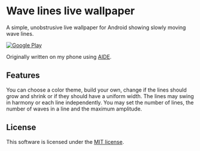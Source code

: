 Wave lines live wallpaper
=========================

A simple, unobstrusive live wallpaper for Android showing slowly moving
wave lines.

[![Google Play](http://developer.android.com/images/brand/en_generic_rgb_wo_45.png)](https://play.google.com/store/apps/details?id=de.markusfisch.android.wavelines)

Originally written on my phone using
[AIDE](https://play.google.com/store/apps/details?id=com.aide.ui).

Features
--------

You can choose a color theme, build your own, change if the lines should
grow and shrink or if they should have a uniform width. The lines may swing
in harmony or each line independently. You may set the number of lines, the
number of waves in a line and the maximum amplitude.

License
-------

This software is licensed under the
[MIT license](http://www.opensource.org/licenses/mit-license.php).
